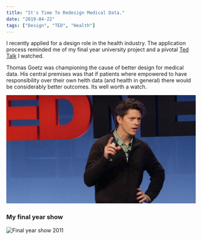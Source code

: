 ```yaml
---
title: "It's Time To Redesign Medical Data."
date: "2019-04-22"
tags: ["Design", "TED", "Health"]
---
```


I recently applied for a design role in the health industry. The application process reminded me of my final year university project and a pivotal [Ted Talk](https://www.ted.com/talks/thomas_goetz_it_s_time_to_redesign_medical_data?language=en) I watched.

Thomas Goetz was championing the cause of better design for medical data. His central premises was that if patients where empowered to have responsibility over their own helth data (and health in general) there would be considerably better outcomes. Its well worth a watch.

![TedTalk](images/ThomasGotez_TED.jpg)

### My final year show

![Final year show 2011](images/aaronRoot_UniversityWork.jpg)

